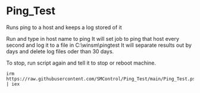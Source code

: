 # Ping_Test
Runs ping to a host and keeps a log stored of it

Run and type in host name to ping
It will set job to ping that host every second and log it to a file in C:\winsm\pingtest
It will separate results out by days and delete log files oder than 30 days.

To stop, run script again and tell it to stop or reboot machine.

```
irm https://raw.githubusercontent.com/SMControl/Ping_Test/main/Ping_Test.ps1 | iex
````
